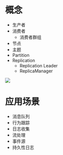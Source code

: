 # 概念

- 生产者
- 消费者
  - 消费者群组
- 节点
- 主题
- Partition
- Replication
  - Replication Leader
  - ReplicaManager

![](https://kafka.apache.org/images/kafka_diagram.png)

# 应用场景

- 消息队列
- 行为跟踪
- 日志收集
- 流处理
- 事件源
- 持久性日志


